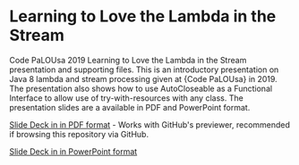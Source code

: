 # Learning to Love the Lambda in the Stream
Code PaLOUsa 2019 Learning to Love the Lambda in the Stream presentation and supporting files.  This is an introductory presentation on Java 8 lambda and stream processing given at {Code PaLOUsa} in 2019. The presentation also shows how to use AutoCloseable as a Functional Interface to allow use of try-with-resources with any class. The presentation slides are a available in PDF and PowerPoint format.

[Slide Deck in in PDF format](Learning%20to%20Love%20the%20Lambda%20in%20the%20Stream.pdf) - Works with GitHub's previewer, recommended if browsing this repository via GitHub.

[Slide Deck in in PowerPoint format](Learning%20to%20Love%20the%20Lambda%20in%20the%20Stream.pptx)

